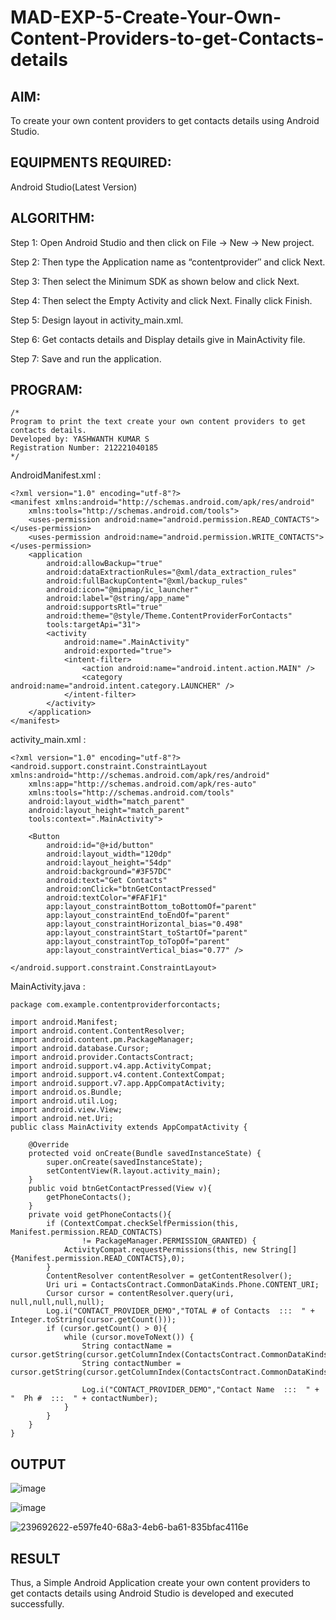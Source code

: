 # MAD-EXP-5-Create-Your-Own-Content-Providers-to-get-Contacts-details

## AIM:

To create your own content providers to get contacts details using Android Studio.

## EQUIPMENTS REQUIRED:

Android Studio(Latest Version)

## ALGORITHM:

Step 1: Open Android Studio and then click on File -> New -> New project.

Step 2: Then type the Application name as “contentprovider″ and click Next. 

Step 3: Then select the Minimum SDK as shown below and click Next.

Step 4: Then select the Empty Activity and click Next. Finally click Finish.

Step 5: Design layout in activity_main.xml.

Step 6: Get contacts details and Display details give in MainActivity file.

Step 7: Save and run the application.

## PROGRAM:
```
/*
Program to print the text create your own content providers to get contacts details.
Developed by: YASHWANTH KUMAR S
Registration Number: 212221040185
*/
```
AndroidManifest.xml :
```
<?xml version="1.0" encoding="utf-8"?>
<manifest xmlns:android="http://schemas.android.com/apk/res/android"
    xmlns:tools="http://schemas.android.com/tools">
    <uses-permission android:name="android.permission.READ_CONTACTS"></uses-permission>
    <uses-permission android:name="android.permission.WRITE_CONTACTS"></uses-permission>
    <application
        android:allowBackup="true"
        android:dataExtractionRules="@xml/data_extraction_rules"
        android:fullBackupContent="@xml/backup_rules"
        android:icon="@mipmap/ic_launcher"
        android:label="@string/app_name"
        android:supportsRtl="true"
        android:theme="@style/Theme.ContentProviderForContacts"
        tools:targetApi="31">
        <activity
            android:name=".MainActivity"
            android:exported="true">
            <intent-filter>
                <action android:name="android.intent.action.MAIN" />
                <category android:name="android.intent.category.LAUNCHER" />
            </intent-filter>
        </activity>
    </application>
</manifest>
```
activity_main.xml :
```
<?xml version="1.0" encoding="utf-8"?>
<android.support.constraint.ConstraintLayout xmlns:android="http://schemas.android.com/apk/res/android"
    xmlns:app="http://schemas.android.com/apk/res-auto"
    xmlns:tools="http://schemas.android.com/tools"
    android:layout_width="match_parent"
    android:layout_height="match_parent"
    tools:context=".MainActivity">

    <Button
        android:id="@+id/button"
        android:layout_width="120dp"
        android:layout_height="54dp"
        android:background="#3F57DC"
        android:text="Get Contacts"
        android:onClick="btnGetContactPressed"
        android:textColor="#FAF1F1"
        app:layout_constraintBottom_toBottomOf="parent"
        app:layout_constraintEnd_toEndOf="parent"
        app:layout_constraintHorizontal_bias="0.498"
        app:layout_constraintStart_toStartOf="parent"
        app:layout_constraintTop_toTopOf="parent"
        app:layout_constraintVertical_bias="0.77" />

</android.support.constraint.ConstraintLayout>
```
MainActivity.java :
```
package com.example.contentproviderforcontacts;

import android.Manifest;
import android.content.ContentResolver;
import android.content.pm.PackageManager;
import android.database.Cursor;
import android.provider.ContactsContract;
import android.support.v4.app.ActivityCompat;
import android.support.v4.content.ContextCompat;
import android.support.v7.app.AppCompatActivity;
import android.os.Bundle;
import android.util.Log;
import android.view.View;
import android.net.Uri;
public class MainActivity extends AppCompatActivity {

    @Override
    protected void onCreate(Bundle savedInstanceState) {
        super.onCreate(savedInstanceState);
        setContentView(R.layout.activity_main);
    }
    public void btnGetContactPressed(View v){
        getPhoneContacts();
    }
    private void getPhoneContacts(){
        if (ContextCompat.checkSelfPermission(this, Manifest.permission.READ_CONTACTS)
                != PackageManager.PERMISSION_GRANTED) {
            ActivityCompat.requestPermissions(this, new String[] {Manifest.permission.READ_CONTACTS},0);
        }
        ContentResolver contentResolver = getContentResolver();
        Uri uri = ContactsContract.CommonDataKinds.Phone.CONTENT_URI;
        Cursor cursor = contentResolver.query(uri, null,null,null,null);
        Log.i("CONTACT_PROVIDER_DEMO","TOTAL # of Contacts  :::  " + Integer.toString(cursor.getCount()));
        if (cursor.getCount() > 0){
            while (cursor.moveToNext()) {
                String contactName = cursor.getString(cursor.getColumnIndex(ContactsContract.CommonDataKinds.Phone.DISPLAY_NAME));
                String contactNumber = cursor.getString(cursor.getColumnIndex(ContactsContract.CommonDataKinds.Phone.NUMBER));

                Log.i("CONTACT_PROVIDER_DEMO","Contact Name  :::  " + "  Ph #  :::  " + contactNumber);
            }
        }
    }
}
```
## OUTPUT

![image](https://github.com/Siddarthan999/MAD-EXP-5-Create-Your-Own-Content-Providers-to-get-Contacts-details/assets/91734840/2ca29669-80b7-40da-9bb1-3bebbe47531e)

![image](https://github.com/Siddarthan999/MAD-EXP-5-Create-Your-Own-Content-Providers-to-get-Contacts-details/assets/91734840/a855f27d-287a-43f8-bfa2-89a24c55e059)

![239692622-e597fe40-68a3-4eb6-ba61-835bfac4116e](https://github.com/Siddarthan999/MAD-EXP-5-Create-Your-Own-Content-Providers-to-get-Contacts-details/assets/91734840/bfc8e50f-4edd-4fbf-8217-4a126f98aa96)

## RESULT
Thus, a Simple Android Application create your own content providers to get contacts details using Android Studio is developed and executed successfully.
